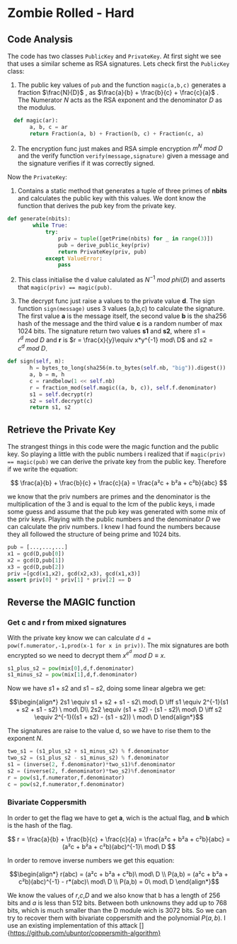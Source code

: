 # Zombie Rolled - Hard

## Code Analysis

The code has two classes ```PublicKey``` and ```PrivateKey```. At first sight we see that uses a similar scheme as RSA signatures. Lets check first the ```PublicKey``` class:

1. The public key values of ```pub``` and the function ```magic(a,b,c)``` generates a fraction $\frac{N}{D}$ , as $\frac{a}{b} + \frac{b}{c} + \frac{c}{a}$ . The Numerator $N$ acts as the RSA exponent and the denominator $D$ as the modulus.
 ```Python
   def magic(ar):
        a, b, c = ar
        return Fraction(a, b) + Fraction(b, c) + Fraction(c, a)
   ```

2. The encryption func just makes and RSA simple encryption $m^{N}\ mod\ D$ and the verify function ```verify(message,signature)``` given a message and the signature verifies if it was correctly signed.

Now the ```PrivateKey```:

1. Contains a static method that generates a tuple of three primes of **nbits** and calculates the public key with this values. We dont know the function that derives the pub key from the private key.
```Python
def generate(nbits):
        while True:
            try:
                priv = tuple([getPrime(nbits) for _ in range(3)])
                pub = derive_public_key(priv)
                return PrivateKey(priv, pub)
            except ValueError:
                pass
```
2. This class initialise the d value calulated as $N^{-1}\ mod\ phi(D)$ and asserts that ```magic(priv) == magic(pub)```.

3. The decrypt func just raise a values to the private value **d**. The sign function  ```sign(message)``` uses 3 values (a,b,c) to calculate the signature. The first value **a** is the message itself, the second value **b** is the sha256 hash of the message and the third value **c** is a random number of max 1024 bits. The signature return two values **s1** and **s2**, where  $s1 = r^d\ mod\ D$ and  **r** is $r = \frac{x}{y}\equiv x*y^{-1} mod\ D$ and  $s2 = c^d\ mod\ D$.
 ```Python
def sign(self, m):
        h = bytes_to_long(sha256(m.to_bytes(self.nb, "big")).digest())
        a, b = m, h
        c = randbelow(1 << self.nb)
        r = fraction_mod(self.magic((a, b, c)), self.f.denominator)
        s1 = self.decrypt(r)
        s2 = self.decrypt(c)
        return s1, s2
```

## Retrieve the Private Key

The strangest things in this code were the magic function and the public key. So playing a little with the public numbers i realized that if ```magic(priv) == magic(pub)``` we can derive the private key from the public key. 
Therefore if we write the equation: 

$$
\frac{a}{b} + \frac{b}{c} + \frac{c}{a} = \frac{a²c + b²a + c²b}{abc}
$$

we know that the priv numbers are primes and the denominator is the multiplication of the 3 and is equal to the lcm of the public keys, i made some guess and assume that the pub key was generated with some mix of the priv keys. Playing with the public numbers and the denominator $D$ we can calculate the priv numbers. I knew I had found the numbers because they all followed the structure of being prime and 1024 bits.
```Python
pub = [...,...,...]
x1 = gcd(D,pub[0])
x2 = gcd(D,pub[1])
x3 = gcd(D,pub[2])
priv =[gcd(x1,x2), gcd(x2,x3), gcd(x1,x3)]
assert priv[0] * priv[1] * priv[2] == D
```

## Reverse the MAGIC function

### Get c and r from mixed signatures

With the private key know we can calculate $d$ ```d = pow(f.numerator,-1,prod(x-1 for x in priv))```. The mix signatures are both encrypted so we need to decrypt them $x ^{e^{d}}\ mod\ D \equiv x$. 
```Python
s1_plus_s2 = pow(mix[0],d,f.denominator)
s1_minus_s2 = pow(mix[1],d,f.denominator)
```
Now we have $s1+s2$ and $s1-s2$, doing some linear algebra we get:

$$\begin{align*}
2s1 \equiv s1 + s2 + s1 - s2\ mod\ D \iff s1 \equiv 2^{-1}(s1 + s2 + s1 - s2) \ mod\ D\\
2s2 \equiv (s1 + s2) - (s1 - s2)\ mod\ D \iff s2 \equiv 2^{-1}((s1 + s2) - (s1 - s2)) \ mod\ D
\end{align*}$$

The signatures are raise to the value d, so we have to rise them to the exponent $N$.
```Python
two_s1 = (s1_plus_s2 + s1_minus_s2) % f.denominator
two_s2 = (s1_plus_s2 - s1_minus_s2) % f.denominator
s1 = (inverse(2, f.denominator)*two_s1)%f.denominator
s2 = (inverse(2, f.denominator)*two_s2)%f.denominator
r = pow(s1,f.numerator,f.denominator)
c = pow(s2,f.numerator,f.denominator)
```

### Bivariate Coppersmith

In order to get the flag we have to get **a**, wich is the actual flag, and **b** which is the hash of the flag.

$$
r = \frac{a}{b} + \frac{b}{c} + \frac{c}{a} = \frac{a²c + b²a + c²b}{abc} = (a²c + b²a + c²b)(abc)^{-1}\ mod\ D 
$$

In order to remove inverse numbers we get this equation:

$$\begin{align*}
r(abc) = (a²c + b²a + c²b)\ mod\ D \\
P(a,b) = (a²c + b²a + c²b)(abc)^{-1} - r*(abc)\ mod\ D \\
P(a,b) = 0\ mod\ D
\end{align*}$$

We know the values of $r$,$c$,$D$ and we also know that b has a length of 256 bits and $a$ is less than 512 bits. Between both unknowns they add up to 768 bits, which is much smaller than the D module wich is 3072 bits. So we can try to recover them with bivariate coppersmith and the polynomial $P(a,b)$. I use an existing implementation of this attack []{https://github.com/ubuntor/coppersmith-algorithm}

